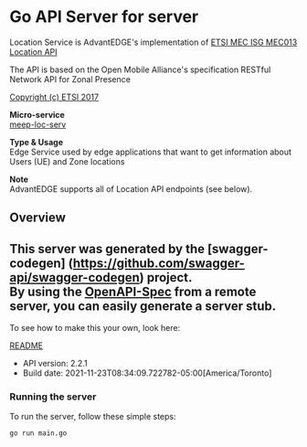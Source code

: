# Go API Server for server

Location Service is AdvantEDGE's implementation of [ETSI MEC ISG MEC013 Location API](https://www.etsi.org/deliver/etsi_gs/MEC/001_099/013/02.02.01_60/gs_mec013v020201p.pdf) <p>The API is based on the Open Mobile Alliance's specification RESTful Network API for Zonal Presence <p>[Copyright (c) ETSI 2017](https://forge.etsi.org/etsi-forge-copyright-notice.txt) <p>**Micro-service**<br>[meep-loc-serv](https://github.com/InterDigitalInc/AdvantEDGE/tree/master/go-apps/meep-loc-serv) <p>**Type & Usage**<br>Edge Service used by edge applications that want to get information about Users (UE) and Zone locations <p>**Note**<br>AdvantEDGE supports all of Location API endpoints (see below).

## Overview
This server was generated by the [swagger-codegen]
(https://github.com/swagger-api/swagger-codegen) project.  
By using the [OpenAPI-Spec](https://github.com/OAI/OpenAPI-Specification) from a remote server, you can easily generate a server stub.  
-

To see how to make this your own, look here:

[README](https://github.com/swagger-api/swagger-codegen/blob/master/README.md)

- API version: 2.2.1
- Build date: 2021-11-23T08:34:09.722782-05:00[America/Toronto]


### Running the server
To run the server, follow these simple steps:

```
go run main.go
```

